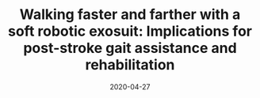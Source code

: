 ---
title: "Walking faster and farther with a soft robotic exosuit: Implications for post-stroke gait assistance and rehabilitation"
collection: publications
permalink: /publication/2020-IEE
date: 2020-04-27
venue: 'Engineering'
paperurl: '/files/2020-IEEE.pdf'
link: 'https://www.ncbi.nlm.nih.gov/pmc/articles/PMC7971412/'
citation: 'Awad L., <b>Kudzia P.</b>., Revi D., Ellis T., Walsh C., Walking faster and farther with a soft robotic exosuit: Implications for post-stroke gait assistance and rehabilitation. <i>IEEE Open Journal of Engineering in Medicine and Biology</i>, <b>2020</b>'
---